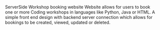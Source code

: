 ServerSide
Workshop booking website
Website allows for users to book one or more Coding workshops in languages like Python, Java or HTML.
A simple front end design with backend server connection which allows for bookings to be created, viewed, updated or deleted.

